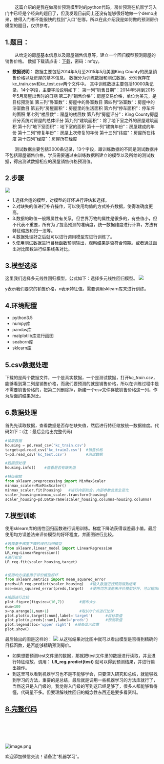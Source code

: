 &nbsp;&nbsp;&nbsp;&nbsp;&nbsp;&nbsp;&nbsp;&nbsp;这篇介绍的是我在做房价预测模型时的python代码，房价预测在机器学习入门中已经是个经典的题目了，但我发现目前网上还没有能够很好地做一个demo出来，使得入门者不能很快的找到“入口”在哪，所以在此介绍我是如何做的预测房价模型的题目，仅供参考。
## 1.题目：
&nbsp;&nbsp;&nbsp;&nbsp;&nbsp;&nbsp;&nbsp;&nbsp;从给定的房屋基本信息以及房屋销售信息等，建立一个回归模型预测房屋的销售价格。
数据下载请点击：[下载](https://pan.baidu.com/share/init?surl=kVdwI3d)，密码：mfqy。
- **数据说明**：
数据主要包括2014年5月至2015年5月美国King County的房屋销售价格以及房屋的基本信息。
数据分为训练数据和测试数据，分别保存在kc_train.csv和kc_test.csv两个文件中。
其中训练数据主要包括10000条记录，14个字段，主要字段说明如下：
第一列“销售日期”：2014年5月到2015年5月房屋出售时的日期
第二列“销售价格”：房屋交易价格，单位为美元，是目标预测值
第三列“卧室数”：房屋中的卧室数目
第四列“浴室数”：房屋中的浴室数目
第五列“房屋面积”：房屋里的生活面积
第六列“停车面积”：停车坪的面积
第七列“楼层数”：房屋的楼层数
第八列“房屋评分”：King County房屋评分系统对房屋的总体评分
第九列“建筑面积”：除了地下室之外的房屋建筑面积
第十列“地下室面积”：地下室的面积
第十一列“建筑年份”：房屋建成的年份
第十二列“修复年份”：房屋上次修复的年份
第十三列"纬度"：房屋所在纬度
第十四列“经度”：房屋所在经度

&nbsp;&nbsp;&nbsp;&nbsp;&nbsp;&nbsp;&nbsp;&nbsp;测试数据主要包括3000条记录，13个字段，跟训练数据的不同是测试数据并不包括房屋销售价格，学员需要通过由训练数据所建立的模型以及所给的测试数据，得出测试数据相应的房屋销售价格预测值。

## 2.步骤
![](http://www.wailian.work/images/2018/12/10/12400f554.png)

- 1.选择合适的模型，对模型的好坏进行评估和选择。
- 2.对缺失的值进行补齐操作，可以使用均值的方式补齐数据，使得准确度更高。
- 3.数据的取值一般跟属性有关系，但世界万物的属性是很多的，有些值小，但不代表不重要，所有为了提高预测的准确度，统一数据维度进行计算，方法有特征缩放和归一法等。
- 4.数据处理好之后就可以进行调用模型库进行训练了。
- 5.使用测试数据进行目标函数预测输出，观察结果是否符合预期。或者通过画出对比函数进行结果线条对比。

## 3.模型选择
这里我们选择多元线性回归模型。公式如下：选择多元线性回归模型。
![](http://www.wailian.work/images/2018/12/10/12409d868.png)

y表示我们要求的销售价格，x表示特征值。需要调用sklearn库来进行训练。


## 4.环境配置
- python3.5
- numpy库
- pandas库
- matplotlib库进行画图
- seaborn库
- sklearn库

## 5.csv数据处理
下载的是两个数据文件，一个是真实数据，一个是测试数据，打开*kc_train.csv*，能够看到第二列是销售价格，而我们要预测的就是销售价格，所以在训练过程中是不需要销售价格的，把第二列删除掉，新建一个csv文件存放销售价格这一列，作为后面的结果对比。

## 6.数据处理
首先先读取数据，查看数据是否存在缺失值，然后进行特征缩放统一数据维度。代码如下：(注：最后会给出完整代码)
```python
#读取数据
housing = pd.read_csv('kc_train.csv')
target=pd.read_csv('kc_train2.csv')  #销售价格
t=pd.read_csv('kc_test.csv')         #测试数据

#数据预处理
housing.info()    #查看是否有缺失值

#特征缩放
from sklearn.preprocessing import MinMaxScaler
minmax_scaler=MinMaxScaler()
minmax_scaler.fit(housing)   #进行内部拟合，内部参数会发生变化
scaler_housing=minmax_scaler.transform(housing)
scaler_housing=pd.DataFrame(scaler_housing,columns=housing.columns)
```

## 7.模型训练
使用sklearn库的线性回归函数进行调用训练。梯度下降法获得误差最小值。最后使用均方误差法来评价模型的好坏程度，并画图进行比较。
```python
#选择基于梯度下降的线性回归模型
from sklearn.linear_model import LinearRegression
LR_reg=LinearRegression()
#进行拟合
LR_reg.fit(scaler_housing,target)


#使用均方误差用于评价模型好坏
from sklearn.metrics import mean_squared_error
preds=LR_reg.predict(scaler_housing)   #输入数据进行预测得到结果
mse=mean_squared_error(preds,target)   #使用均方误差来评价模型好坏，可以输出mse进行查看评价值

#绘图进行比较
plot.figure(figsize=(10,7))       #画布大小
num=100
x=np.arange(1,num+1)              #取100个点进行比较
plot.plot(x,target[:num],label='target')      #目标取值
plot.plot(x,preds[:num],label='preds')        #预测取值
plot.legend(loc='upper right')  #线条显示位置
plot.show()
```
最后输出的图是这样的：
![](http://www.wailian.work/images/2018/12/10/124094e96.png)
从这张结果对比图中就可以看出模型是否得到精确的目标函数，是否能够精确预测房价。
- 如果想要预测test文件里的数据，那就把test文件里的数据进行读取，并且进行特征缩放，调用：
**LR_reg.predict(test)**
就可以得到预测结果，并进行输出操作。
- 到这里可以看到机器学习也不是不能够学会，只要深入研究和总结，就能够找到学习的方法，重要的是总结，最后就是调用一些机器学习的方法库就行了，当然这只是入门级的，我觉得入门级的写到这已经足够了，很多人都能够看得懂，代码量不多。但要理解线性回归的概念性东西还是要多看资料。

## [8.完整代码](https://github.com/mantchs/machine_learning_model/blob/master/Linear%20Regression/demo/housing_price.py)

</br>
</br>
</br>
</br>

![image.png](https://upload-images.jianshu.io/upload_images/13876065-08b587647d14267c.png?imageMogr2/auto-orient/strip%7CimageView2/2/w/1240)

欢迎添加微信交流！请备注“机器学习”。
